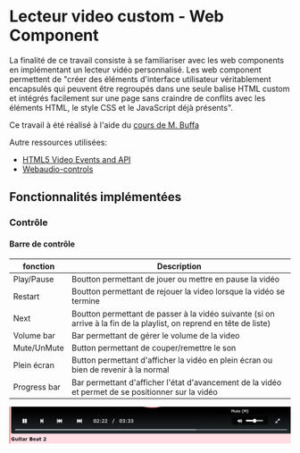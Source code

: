 # Lecteur video custom - Web Component

La finalité de ce travail consiste à se familiariser avec les web components en implémentant un lecteur vidéo personnalisé. Les web component permettent de "créer des éléments d'interface utilisateur véritablement encapsulés qui peuvent être regroupés dans une seule balise HTML custom et intégrés facilement sur une page sans craindre de conflits avec les éléments HTML, le style CSS et le JavaScript déjà présents".

Ce travail à été réalisé à l'aide du [cours de M. Buffa](http://miageprojet2.unice.fr/Intranet_de_Michel_Buffa/M2_MIAGE_INTENSE_Technos_Web_2021-2022#Supports_de_cours_.3a)

Autre ressources utilisées:

- [HTML5 Video Events and API](https://www.w3.org/2010/05/video/mediaevents.html)
- [Webaudio-controls](https://g200kg.github.io/webaudio-controls/docs/index.html)

## Fonctionnalités implémentées

### Contrôle

#### Barre de contrôle

| fonction    | Description                                    |
| ----------- | ---------------------------------------------- |
| Play/Pause  | Boutton permettant de jouer ou mettre en pause la vidéo                 |
| Restart     | Boutton permettant de rejouer la video lorsque la vidéo se termine      |
| Next        | Boutton permettant de passer à la vidéo suivante (si on arrive à la fin de la playlist, on reprend en tête de liste) |
| Volume bar  | Bar permettant de gérer le volume de la video                 |
| Mute/UnMute | Button permettant de couper/remettre le son  |
| Plein écran | Button permettant d'afficher la vidéo en plein écran ou bien de revenir à la normal  |
| Progress bar | Bar permettant d'afficher l'état d'avancement de la vidéo et permet de se positionner sur la vidéo  |


![Alt text](./readMe-Assets/Video-Controls.PNG)
